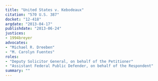 ```yaml
---
title: "United States v. Kebodeaux"
citation: "570 U.S. 387"
docket: "12-418"
argdate: "2013-04-17"
publishdate: "2013-06-24"
justices:
- 1994breyer
advocates:
- "Michael R. Dreeben"
- "M. Carolyn Fuentes"
roles:
- "Deputy Solicitor General, on behalf of the Petitioner"
- "Assistant Federal Public Defender, on behalf of the Respondent"
summary: ""
---
```


